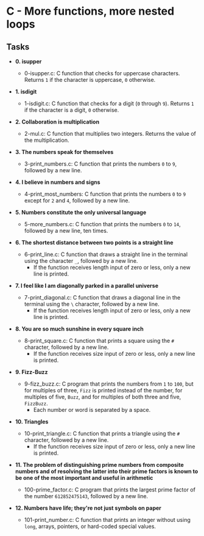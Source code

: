 # C - More functions, more nested loops

## Tasks
* **0. isupper**
  * 0-isupper.c: C function that checks for uppercase characters. Returns
  `1` if the character is uppercase, `0` otherwise.

* **1. isdigit**
  * 1-isdigit.c: C function that checks for a digit (`0` through `9`).
  Returns `1` if the character is a digit, `0` otherwise.

* **2. Collaboration is multiplication**
  * 2-mul.c: C function that multiplies two integers. Returns the value of
  the multiplication.

* **3. The numbers speak for themselves**
  * 3-print_numbers.c: C function that prints the numbers `0` to
  `9`, followed by a new line.

* **4. I believe in numbers and signs**
  * 4-print_most_numbers: C function that prints the numbers
  `0` to `9` except for `2` and `4`, followed by a new line.

* **5. Numbers constitute the only universal language**
  * 5-more_numbers.c: C function that prints the numbers `0` to
  `14`, followed by a new line, ten times.

* **6. The shortest distance between two points is a straight line**
  * 6-print_line.c: C function that draws a straight line in the terminal
  using the character `_`, followed by a new line.
    * If the function receives length input of zero or less, only a new line is printed.

* **7. I feel like I am diagonally parked in a parallel universe**
  * 7-print_diagonal.c: C function that draws a diagonal
  line in the terminal using the `\` character, followed by a new line.
    * If the function receives length input of zero or less, only a new line is printed.

* **8. You are so much sunshine in every square inch**
  * 8-print_square.c: C function that prints a square using the `#`
  character, followed by a new line.
    * If the function receives size input of zero or less, only a new line is printed.

* **9. Fizz-Buzz**
  * 9-fizz_buzz.c: C program that prints the numbers from `1` to
  `100`, but for multiples of three, `Fizz` is printed instead of the number, for
  multiples of five, `Buzz`, and for multiples of both three and five, `FizzBuzz`.
    * Each number or word is separated by a space.

* **10. Triangles**
  * 10-print_triangle.c: C function that prints a triangle using
  the `#` character, followed by a new line.
    * If the function receives size input of zero or less, only a new line is printed.

* **11. The problem of distinguishing prime numbers from composite numbers and of resolving the latter into their prime factors is known to be one of the most important and useful in arithmetic**
  * 100-prime_factor.c: C program that prints the largest prime factor
  of the number `612852475143`, followed by a new line.

* **12. Numbers have life; they're not just symbols on paper**
  * 101-print_number.c: C function that prints an integer without
  using `long`, arrays, pointers, or hard-coded special values.
